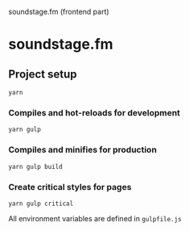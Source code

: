 soundstage.fm (frontend part)

# soundstage.fm

## Project setup
`yarn`

### Compiles and hot-reloads for development
`yarn gulp`

### Compiles and minifies for production
`yarn gulp build`

### Create critical styles for pages
`yarn gulp critical`

All environment variables are defined in `gulpfile.js`
